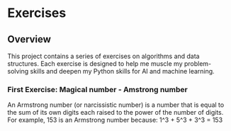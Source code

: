 # Exercises

## Overview

This project contains a series of exercises on algorithms and data structures. Each exercise is designed to help me muscle my problem-solving skills and deepen my Python skills for AI and machine learning.

### First Exercise: Magical number - Amstrong number
An Armstrong number (or narcissistic number) is a number that is equal to the sum of its own digits each raised to the power of the number of digits. For example, 153 is an Armstrong number because:
1^3 + 5^3 + 3^3 = 153